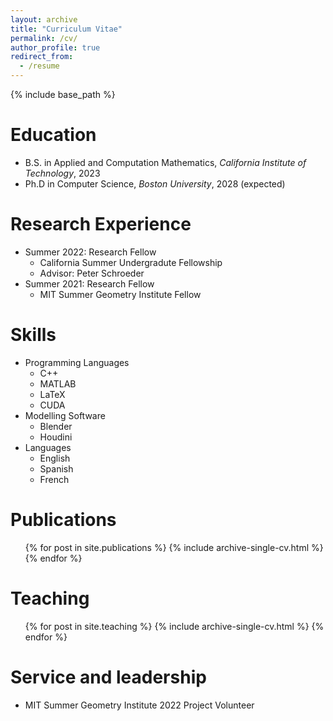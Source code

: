 ```yaml
---
layout: archive
title: "Curriculum Vitae"
permalink: /cv/
author_profile: true
redirect_from:
  - /resume
---
```


{% include base_path %}

Education
======
* B.S. in Applied and Computation Mathematics, *California Institute of Technology*, 2023
* Ph.D in Computer Science, *Boston University*, 2028 (expected)

Research Experience
======
* Summer 2022: Research Fellow
    * California Summer Undergradute Fellowship
    * Advisor: Peter Schroeder
* Summer 2021: Research Fellow
    * MIT Summer Geometry Institute Fellow
  
Skills
======
* Programming Languages 
  * C++
  * MATLAB
  * LaTeX
  * CUDA
* Modelling Software 
  * Blender
  * Houdini
* Languages
  * English
  * Spanish
  * French

Publications
======
  <ul>{% for post in site.publications %}
    {% include archive-single-cv.html %}
  {% endfor %}</ul>
  
Teaching
======
  <ul>{% for post in site.teaching %}
    {% include archive-single-cv.html %}
  {% endfor %}</ul>
  
Service and leadership
======
* MIT Summer Geometry Institute 2022 Project Volunteer 
